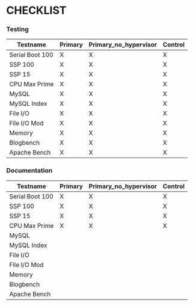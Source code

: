 # CHECKLIST #

### Testing ###
| Testname        | Primary | Primary_no_hypervisor | Control |
| --------        | ------- | --------------------- | ------- |
| Serial Boot 100 |    X    |          X            |    X    |
| SSP 100         |    X    |          X            |    X    |
| SSP 15          |    X    |          X            |    X    |
| CPU Max Prime   |    X    |          X            |    X    |
| MySQL           |    X    |          X            |    X    |
| MySQL Index     |    X    |          X            |    X    |
| File I/O        |    X    |          X            |    X    |
| File I/O Mod    |    X    |          X            |    X    |
| Memory          |    X    |          X            |    X    |
| Blogbench       |    X    |          X            |    X    |
| Apache Bench    |    X    |          X            |    X    |

### Documentation ###
| Testname        | Primary | Primary_no_hypervisor | Control |
| --------        | ------- | --------------------- | ------- |
| Serial Boot 100 |    X    |          X            |    X    |
| SSP 100         |    X    |          X            |    X    |
| SSP 15          |    X    |          X            |    X    |
| CPU Max Prime   |    X    |          X            |    X    |
| MySQL           |         |                       |         |
| MySQL Index     |         |                       |         |
| File I/O        |         |                       |         |
| File I/O Mod    |         |                       |         |
| Memory          |         |                       |         |
| Blogbench       |         |                       |         |
| Apache Bench    |         |                       |         |

